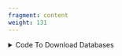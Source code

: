 ```yaml
---
fragment: content
weight: 131
---
```


<details><summary>Code To Download Databases</summary>
```
wget
```
</details>
